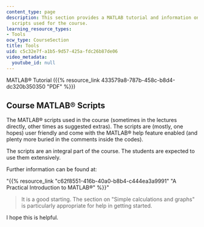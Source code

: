 ```yaml
---
content_type: page
description: This section provides a MATLAB tutorial and information on the MATLAB
  scripts used for the course.
learning_resource_types:
- Tools
ocw_type: CourseSection
title: Tools
uid: c5c32e7f-a1b5-9d57-425a-fdc26b87de06
video_metadata:
  youtube_id: null
---
```


MATLAB® Tutorial ({{% resource_link 433579a8-787b-458c-b8d4-dc320b350350 "PDF" %}})

Course MATLAB® Scripts
----------------------

The MATLAB® scripts used in the course (sometimes in the lectures directly, other times as suggested extras). The scripts are (mostly, one hopes) user friendly and come with the MATLAB® help feature enabled (and plenty more buried in the comments inside the codes).

The scripts are an integral part of the course. The students are expected to use them extensively.

Further information can be found at:

"{{% resource_link "c62f8551-416b-40a0-b8b4-c444ea3a9991" "A Practical Introduction to MATLAB®" %}}"

> It is a good starting. The section on "Simple calculations and graphs" is particularly appropriate for help in getting started.

I hope this is helpful.